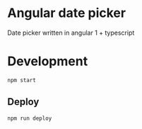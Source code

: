 # Angular date picker
Date picker written in angular 1 + typescript

# Development
```
npm start
```

## Deploy
```
npm run deploy
```